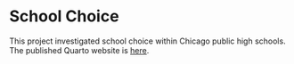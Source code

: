 # School Choice

This project investigated school choice within Chicago public high schools. The published Quarto website is [here](https://annashao12.quarto.pub/school-choice/).
